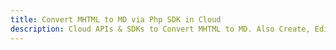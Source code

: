 ---title: Convert MHTML to MD via Php SDK in Clouddescription: Cloud APIs & SDKs to Convert MHTML to MD. Also Create, Edit & Render Microsoft Word & OpenOffice documents in the Cloud.---